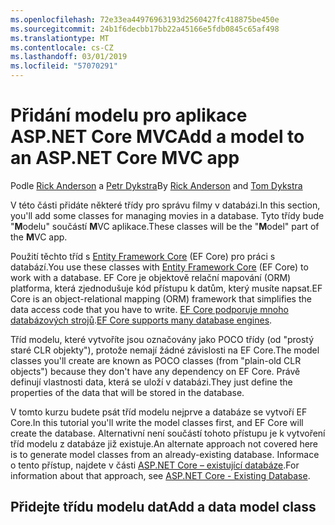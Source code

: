 ```yaml
---
ms.openlocfilehash: 72e33ea44976963193d2560427fc418875be450e
ms.sourcegitcommit: 24b1f6decbb17bb22a45166e5fdb0845c65af498
ms.translationtype: MT
ms.contentlocale: cs-CZ
ms.lasthandoff: 03/01/2019
ms.locfileid: "57070291"
---
```

# <a name="add-a-model-to-an-aspnet-core-mvc-app"></a><span data-ttu-id="7de2e-101">Přidání modelu pro aplikace ASP.NET Core MVC</span><span class="sxs-lookup"><span data-stu-id="7de2e-101">Add a model to an ASP.NET Core MVC app</span></span>

<span data-ttu-id="7de2e-102">Podle [Rick Anderson](https://twitter.com/RickAndMSFT) a [Petr Dykstra](https://github.com/tdykstra)</span><span class="sxs-lookup"><span data-stu-id="7de2e-102">By [Rick Anderson](https://twitter.com/RickAndMSFT) and [Tom Dykstra](https://github.com/tdykstra)</span></span>

<span data-ttu-id="7de2e-103">V této části přidáte některé třídy pro správu filmy v databázi.</span><span class="sxs-lookup"><span data-stu-id="7de2e-103">In this section, you'll add some classes for managing movies in a database.</span></span> <span data-ttu-id="7de2e-104">Tyto třídy bude "**M**odelu" součástí **M**VC aplikace.</span><span class="sxs-lookup"><span data-stu-id="7de2e-104">These classes will be the "**M**odel" part of the **M**VC app.</span></span>

<span data-ttu-id="7de2e-105">Použití těchto tříd s [Entity Framework Core](/ef/core) (EF Core) pro práci s databází.</span><span class="sxs-lookup"><span data-stu-id="7de2e-105">You use these classes with [Entity Framework Core](/ef/core) (EF Core) to work with a database.</span></span> <span data-ttu-id="7de2e-106">EF Core je objektově relační mapování (ORM) platforma, která zjednodušuje kód přístupu k datům, který musíte napsat.</span><span class="sxs-lookup"><span data-stu-id="7de2e-106">EF Core is an object-relational mapping (ORM) framework that simplifies the data access code that you have to write.</span></span> <span data-ttu-id="7de2e-107">[EF Core podporuje mnoho databázových strojů](/ef/core/providers/).</span><span class="sxs-lookup"><span data-stu-id="7de2e-107">[EF Core supports many database engines](/ef/core/providers/).</span></span>

<span data-ttu-id="7de2e-108">Tříd modelu, které vytvoříte jsou označovány jako POCO třídy (od "prostý staré CLR objekty"), protože nemají žádné závislosti na EF Core.</span><span class="sxs-lookup"><span data-stu-id="7de2e-108">The model classes you'll create are known as POCO classes (from "plain-old CLR objects") because they don't have any dependency on EF Core.</span></span> <span data-ttu-id="7de2e-109">Právě definují vlastnosti data, která se uloží v databázi.</span><span class="sxs-lookup"><span data-stu-id="7de2e-109">They just define the properties of the data that will be stored in the database.</span></span>

<span data-ttu-id="7de2e-110">V tomto kurzu budete psát tříd modelu nejprve a databáze se vytvoří EF Core.</span><span class="sxs-lookup"><span data-stu-id="7de2e-110">In this tutorial you'll write the model classes first, and EF Core will create the database.</span></span> <span data-ttu-id="7de2e-111">Alternativní není součástí tohoto přístupu je k vytvoření tříd modelu z databáze již existuje.</span><span class="sxs-lookup"><span data-stu-id="7de2e-111">An alternate approach not covered here is to generate model classes from an already-existing database.</span></span> <span data-ttu-id="7de2e-112">Informace o tento přístup, najdete v části [ASP.NET Core – existující databáze](/ef/core/get-started/aspnetcore/existing-db).</span><span class="sxs-lookup"><span data-stu-id="7de2e-112">For information about that approach, see [ASP.NET Core - Existing Database](/ef/core/get-started/aspnetcore/existing-db).</span></span>

## <a name="add-a-data-model-class"></a><span data-ttu-id="7de2e-113">Přidejte třídu modelu dat</span><span class="sxs-lookup"><span data-stu-id="7de2e-113">Add a data model class</span></span>
